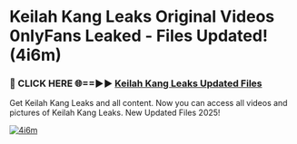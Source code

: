 # Keilah Kang Leaks Original Videos 0nlyFans Leaked - Files Updated! (4i6m)

<h3>🔴 CLICK HERE 🌐==►► <a href="https://tinyurl.com/4seja8ks" rel="nofollow">Keilah Kang Leaks Updated Files</a></h3>

Get Keilah Kang Leaks and all content. Now you can access all videos and pictures of Keilah Kang Leaks. New Updated Files 2025!

[![4i6m](https://i.imgur.com/EWjZXRe.gif)](https://tinyurl.com/4seja8ks)
